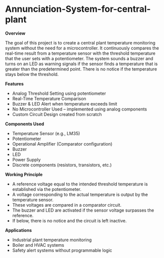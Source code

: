 # Annunciation-System-for-central-plant

**Overview**

The goal of this project is to create a central plant temperature monitoring system without the need for a microcontroller.  It continuously compares the real-time result from a temperature sensor with the threshold temperature that the user sets with a potentiometer.  The system sounds a buzzer and turns on an LED as warning signals if the sensor finds a temperature that is greater than the predetermined point.  There is no notice if the temperature stays below the threshold.

**Features**

- Analog Threshold Setting using potentiometer
- Real-Time Temperature Comparison
- Buzzer & LED Alert when temperature exceeds limit
- No Microcontroller Used – implemented using analog components
- Custom Circuit Design created from scratch

**Components Used**

- Temperature Sensor (e.g., LM35)
- Potentiometer
- Operational Amplifier (Comparator configuration)
- Buzzer
- LED
- Power Supply
- Discrete components (resistors, transistors, etc.)

**Working Principle**

- A reference voltage equal to the intended threshold temperature is established via the potentiometer.
- A voltage corresponding to the actual temperature is output by the temperature sensor.
- These voltages are compared in a comparator circuit.
- The buzzer and LED are activated if the sensor voltage surpasses the reference.
- If below, there is no notice and the circuit is left inactive.

**Applications**

- Industrial plant temperature monitoring
- Boiler and HVAC systems
- Safety alert systems without programmable logic

